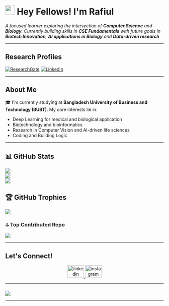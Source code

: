 <h1><img src="https://emojis.slackmojis.com/emojis/images/1531849430/4246/blob-sunglasses.gif?1531849430" width="30"/> Hey Fellows! I'm Rafiul</h1>

<p align="left">
  <em>
    A focused learner exploring the intersection of <strong>Computer Science</strong> and <strong>Biology</strong>. Currently building skills in <strong>CSE Fundamentals</strong> with future goals in <strong>Biotech Innovation</strong>, <strong>AI applications in Biology</strong> and <strong>Data-driven research</strong>
  </em>
</p>

---

## Research Profiles

 [![ResearchGate](https://img.shields.io/badge/Research_Gate-00CCBB.svg?&style=for-the-badge&logo=ResearchGate&logoColor=white)](https://www.researchgate.net/profile/rafiulislam)
 [![LinkedIn](https://img.shields.io/badge/LinkedIn-0077B5?style=for-the-badge&logo=linkedin&logoColor=white)](https://www.linkedin.com/in/rafiul-islam-2ab230379)

---

## About Me

🎓 I'm currently studying at **Bangladesh University of Business and Technology (BUBT)**. My core interests lie in:
- Deep Learning for medical and biological application
- Biotechnology and bioinformatics
- Research in Computer Vision and AI-driven life sciences
- Coding and Building Logic

---

## 📊 GitHub Stats

![](https://github-readme-stats.vercel.app/api?username=therafiul56&theme=gotham&hide_border=false&include_all_commits=false&count_private=true)<br/>
![](https://github-readme-streak-stats.herokuapp.com/?user=therafiul56&theme=gotham&hide_border=false)<br/>
![](https://github-readme-stats.vercel.app/api/top-langs/?username=therafiul56&theme=gotham&hide_border=false&layout=compact)

## 🏆 GitHub Trophies
![](https://github-profile-trophy.vercel.app/?username=therafiul56&theme=gotham&no-frame=false&no-bg=true&margin-w=4)

### 🔝 Top Contributed Repo
![](https://github-contributor-stats.vercel.app/api?username=therafiul56&limit=5&theme=gotham&combine_all_yearly_contributions=true)

---

## Let's Connect!

<div align="center">
  <a href="https://www.linkedin.com/in/rafiul-islam-2ab230379" target="_blank">
    <img src="https://raw.githubusercontent.com/maurodesouza/profile-readme-generator/master/src/assets/icons/social/linkedin/default.svg" width="52" height="40" alt="linkedin logo" />
  </a>
  <a href="https://www.instagram.com/the_saikalumi_56" target="_blank">
    <img src="https://raw.githubusercontent.com/maurodesouza/profile-readme-generator/master/src/assets/icons/social/instagram/default.svg" width="52" height="40" alt="instagram logo" />
  </a>
</div>

---

### 
![](https://quotes-github-readme.vercel.app/api?type=horizontal&theme=radical)

---
